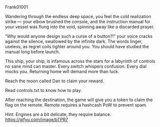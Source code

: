 Frank01001

Wandering through the endless deep space, you feel the cold realization strike — your elbow brushed the console, and the instruction manual for your vessel was flung into the void, spinning away like a discarded prayer.

“Why would anyone design such a curse of a button?!” your voice cracks against the silence, swallowed by the infinite dark. The words linger, useless, as regret coils tighter around you. You should have studied the manual long before launch.

This ship, your ship, is infamous across the stars for a labyrinth of controls no sane mind can master. Every switch whispers confusion. Every dial mocks you. Returning home will demand more than luck.

Reach the moon called Dan to claim your reward.

Read controls.txt to know how to play.

After reaching the destination, the game will give you a token to claim the flag on the remote. Remote requires a hashcash PoW to prevent spam.

Hint: Engines are a bit delicate, they require balance. https://gifyu.com/image/bTPR7
